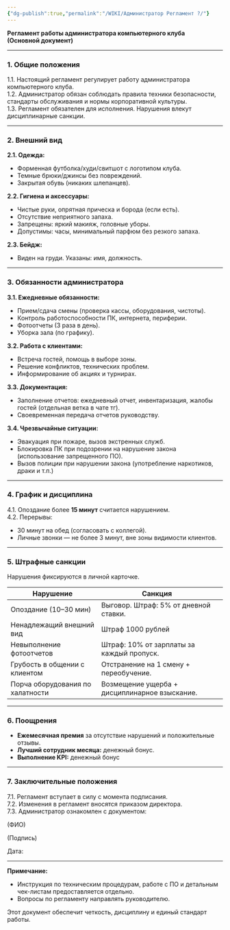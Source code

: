 ```yaml
---
{"dg-publish":true,"permalink":"/WIKI/Администратор Регламент ?/"}
---
```



**Регламент работы администратора компьютерного клуба**  
**(Основной документ)**  

---

### **1. Общие положения**  
1.1. Настоящий регламент регулирует работу администратора компьютерного клуба.  
1.2. Администратор обязан соблюдать правила техники безопасности, стандарты обслуживания и нормы корпоративной культуры.  
1.3. Регламент обязателен для исполнения. Нарушения влекут дисциплинарные санкции.  

---

### **2. Внешний вид**  
**2.1. Одежда:**  
- Форменная футболка/худи/свитшот с логотипом клуба.  
- Темные брюки/джинсы без повреждений.  
- Закрытая обувь (никаких шлепанцев).  

**2.2. Гигиена и аксессуары:**  
- Чистые руки, опрятная прическа и борода (если есть).
- Отсутствие неприятного запаха.
- Запрещены: яркий макияж, головные уборы.  
- Допустимы: часы, минимальный парфюм без резкого запаха.  

**2.3. Бейдж:**  
- Виден на груди. Указаны: имя, должность.  

---

### **3. Обязанности администратора**  
**3.1. Ежедневные обязанности:**  
- Прием/сдача смены (проверка кассы, оборудования, чистоты).  
- Контроль работоспособности ПК, интернета, периферии.  
- Фотоотчеты (3 раза в день).  
- Уборка зала (по графику).  

**3.2. Работа с клиентами:**  
- Встреча гостей, помощь в выборе зоны.  
- Решение конфликтов, технических проблем.  
- Информирование об акциях и турнирах.  

**3.3. Документация:**  
- Заполнение отчетов: ежедневный отчет, инвентаризация, жалобы гостей (отдельная ветка в чате тг).  
- Своевременная передача отчетов руководству.  

**3.4. Чрезвычайные ситуации:**  
- Эвакуация при пожаре, вызов экстренных служб.  
- Блокировка ПК при подозрении на нарушение закона (использование запрещенного ПО).
- Вызов полиции при нарушении закона (употребление наркотиков, драки и т.п.)

---

### **4. График и дисциплина**  
4.1. Опоздание более **15 минут** считается нарушением.  
4.2. Перерывы:  
- 30 минут на обед (согласовать с коллегой).  
- Личные звонки — не более 3 минут, вне зоны видимости клиентов.  

---

### **5. Штрафные санкции**  
Нарушения фиксируются в личной карточке.  

| **Нарушение**                    | **Санкция**                                   |     |
| -------------------------------- | --------------------------------------------- | --- |
| Опоздание (10–30 мин)            | Выговор. Штраф: 5% от дневной ставки.         |     |
| Ненадлежащий внешний вид         | Штраф 1000 рублей                             |     |
| Невыполнение фотоотчетов         | Штраф: 10% от зарплаты за каждый пропуск.     |     |
| Грубость в общении с клиентом    | Отстранение на 1 смену + переобучение.        |     |
| Порча оборудования по халатности | Возмещение ущерба + дисциплинарное взыскание. |     |

---

### **6. Поощрения**  
- **Ежемесячная премия** за отсутствие нарушений и положительные отзывы.  
- **Лучший сотрудник месяца:**  денежный бонус.
- **Выполнение KPI:** денежный бонус

---

### **7. Заключительные положения**  
7.1. Регламент вступает в силу с момента подписания.  
7.2. Изменения в регламент вносятся приказом директора.  
7.3. Администратор ознакомлен с документом:  

(ФИО)  

(Подпись)

Дата: 

---

**Примечание:**  
- Инструкция по техническим процедурам, работе с ПО и детальным чек-листам предоставляется отдельно.  
- Вопросы по регламенту направлять руководителю.  

Этот документ обеспечит четкость, дисциплину и единый стандарт работы.
